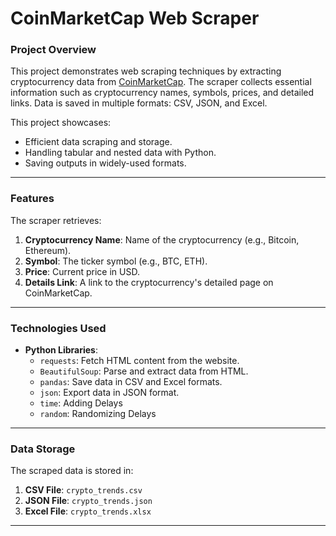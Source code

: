 # **CoinMarketCap Web Scraper**

### **Project Overview**
This project demonstrates web scraping techniques by extracting cryptocurrency data from [CoinMarketCap](https://coinmarketcap.com/). The scraper collects essential information such as cryptocurrency names, symbols, prices, and detailed links. Data is saved in multiple formats: CSV, JSON, and Excel.

This project showcases:
- Efficient data scraping and storage.
- Handling tabular and nested data with Python.
- Saving outputs in widely-used formats.

---

### **Features**
The scraper retrieves:
1. **Cryptocurrency Name**: Name of the cryptocurrency (e.g., Bitcoin, Ethereum).
2. **Symbol**: The ticker symbol (e.g., BTC, ETH).
3. **Price**: Current price in USD.
4. **Details Link**: A link to the cryptocurrency's detailed page on CoinMarketCap.

---

### **Technologies Used**
- **Python Libraries**:
  - `requests`: Fetch HTML content from the website.
  - `BeautifulSoup`: Parse and extract data from HTML.
  - `pandas`: Save data in CSV and Excel formats.
  - `json`: Export data in JSON format.
  - `time`: Adding Delays
  - `random`: Randomizing Delays
---

### **Data Storage**
The scraped data is stored in:
1. **CSV File**: `crypto_trends.csv`
2. **JSON File**: `crypto_trends.json`
3. **Excel File**: `crypto_trends.xlsx`

---
